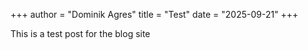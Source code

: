 +++
author = "Dominik Agres"
title = "Test"
date = "2025-09-21"
+++

This is a test post for the blog site
